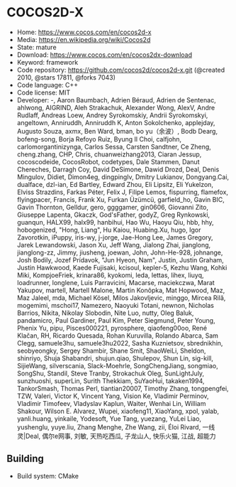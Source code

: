 # COCOS2D-X

- Home: https://www.cocos.com/en/cocos2d-x
- Media: https://en.wikipedia.org/wiki/Cocos2d
- State: mature
- Download: https://www.cocos.com/en/cocos2dx-download
- Keyword: framework
- Code repository: https://github.com/cocos2d/cocos2d-x.git (@created 2010, @stars 17811, @forks 7043)
- Code language: C++
- Code license: MIT
- Developer: -, Aaron Baumbach, Adrien Béraud, Adrien de Sentenac, ahlwong, AIGRIND, Aleh Strakachuk, Alexander Wong, AlexV, Andre Rudlaff, Andreas Loew, Andrey Syrokomskiy, Andrii Syrokomskyi, angeltown, Anniruddh, Anniruddh K, Anton Sokolchenko, applejday, Augusto Souza, axmx, Ben Ward, bman, bo yu（余波）, Bodb Dearg, bofeng-song, Borja Refoyo Ruiz, Byung Il Choi, calfjohn, carlomorgantinizynga, Carlos Sessa, Carsten Sandtner, Ce Zheng, cheng.zhang, CHP, Chris, chuanweizhang2013, Ciaran Jessup, cocoscodeide, CocosRobot, codetypes, Dale Stammen, Danut Chereches, Darragh Coy, David DeSimone, Dawid Drozd, Deal, Denis Mingulov, Didiet, Dimon4eg, dingpinglv, Dmitry Lukianov, Dongyang.Cai, dualface, dzl-ian, Ed Bartley, Edward Zhou, Eli Lipsitz, Eli Yukelzon, Elviss Strazdins, Farkas Péter, Felix J, Filipe Lemos, fispurring, flamefox, flyingpacer, Francis, Frank Xu, Furkan Üzümcü, garfield_ho, Gavin BIC, Gavin Thornton, Gelldur, gero, ggggamer, gin0606, Giovanni Zito, Giuseppe Lapenta, Gkaczk, God'sFather, godyZ, Greg Rynkowski, guanqun, HALX99, halx99, hanbihui, Hao Wu, Haoyu Qiu, hbb, hhy, hobogenized, "Hong, Liang", Hu Kaiou, Huabing.Xu, hugo, Igor Zavorotkin, iPuppy, iris-wy, j-jorge, Jae-Hong Lee, James Gregory, Jarek Lewandowski, Jason Xu, Jeff Wang, Jialong Zhai, jianglong, jianglong-zz, Jimmy, jiusheng, joewan, John, John-He-928, johnange, Josh Bodily, Jozef Prídavok, "Jun Hyeon, Nam", Justin, Justin Graham, Justin Hawkwood, Kaede Fujisaki, kcisoul, kepler-5, Kezhu Wang, Kohki Miki, KompjoeFriek, krinara86, kyokomi, leda, lettas, lihex, liuyq, loadrunner, longlene, Luis Parravicini, Macarse, maciekczwa, Marat Yakupov, martell, Martell Malone, Martin Konôpka, Mat Hopwood, Maz, Maz Jaleel, mda, Michael Kösel, Milos Jakovljevic, minggo, Mircea Rilă, mogemimi, mschoi17, Namezero, Naoyuki Totani, newnon, Nicholas Barrios, Nikita, Nikolay Slobodin, Nite Luo, nutty, Oleg Baluk, pandamicro, Paul Gardiner, Paul Kim, Peter Siegmund, Peter Young, Phenix Yu, pipu, Pisces000221, pyrosphere, qiaofeng00oo, René Klačan, RH, Ricardo Quesada, Rohan Kuruvilla, Rolando Abarca, Sam Clegg, samuele3hu, samuele3hu2022, Sasha Kuznietsov, sbrednikhin, seobyeongky, Sergey Shambir, Shane Smit, ShaoWeiLi, Sheldon, shinriyo, Shuja Shabandri, shujun.qiao, Shulepov, Shun Lin, sig-kill, SijieWang, silverscania, Slack-Moehrle, SongChengJiang, songmiao, SongShu, Standil, Steve Tranby, Strokachuk Oleg, SunLightJuly, sunzhuoshi, superLin, Surith Thekkiam, SuYaoHui, takaken1994, TankorSmash, Thomas Perl, tiantian20007, Timothy Zhang, tongpengfei, TZW, Valeri, Victor K, Vincent Yang, Vision Ke, Vladimir Perminov, Vladimir Timofeev, Vladyslav Kaplun, Waiter, Wenhai Lin, William Shakour, Wilson E. Alvarez, Wupei, xiaofeng11, XiaoYang, xpol, yalab, yanli.huang, yinkaile, Yodesoft, Yue Tang, yuezang, YuLei Liao, yushenglu, yuye.liu, Zhang Menghe, Zhe Wang, zii, Éloi Rivard, 一线灵|Deal, 偶尔e网事, 刘敏, 天热吃西瓜, 子龙山人, 快乐火猫, 江战, 超能力

## Building

- Build system: CMake

